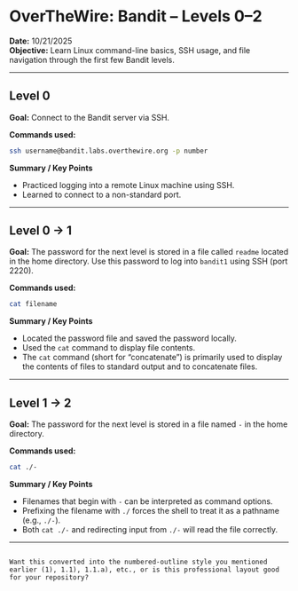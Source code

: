 # OverTheWire: Bandit – Levels 0–2

**Date:** 10/21/2025  
**Objective:** Learn Linux command-line basics, SSH usage, and file navigation through the first few Bandit levels.

---

## Level 0

**Goal:** Connect to the Bandit server via SSH.

**Commands used:**
```bash
ssh username@bandit.labs.overthewire.org -p number
````

**Summary / Key Points**

* Practiced logging into a remote Linux machine using SSH.
* Learned to connect to a non-standard port.

---

## Level 0 → 1

**Goal:** The password for the next level is stored in a file called `readme` located in the home directory. Use this password to log into `bandit1` using SSH (port 2220).

**Commands used:**

```bash
cat filename
```

**Summary / Key Points**

* Located the password file and saved the password locally.
* Used the `cat` command to display file contents.
* The `cat` command (short for “concatenate”) is primarily used to display the contents of files to standard output and to concatenate files.

---

## Level 1 → 2

**Goal:** The password for the next level is stored in a file named `-` in the home directory.

**Commands used:**

```bash
cat ./-
```

**Summary / Key Points**

* Filenames that begin with `-` can be interpreted as command options.
* Prefixing the filename with `./` forces the shell to treat it as a pathname (e.g., `./-`).
* Both `cat ./-` and redirecting input from `./-` will read the file correctly.

---

```

Want this converted into the numbered-outline style you mentioned earlier (1), 1.1), 1.1.a), etc., or is this professional layout good for your repository?
```

